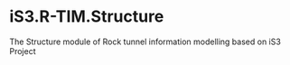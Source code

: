 # iS3.R-TIM.Structure
The Structure module of Rock tunnel information modelling based on iS3 Project
